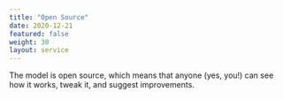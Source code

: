 ```yaml
---
title: "Open Source"
date: 2020-12-21
featured: false
weight: 30
layout: service
---
```

The model is open source, which means that anyone (yes, you!) can see how it works, tweak it, and suggest improvements.

